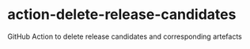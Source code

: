# action-delete-release-candidates
GitHub Action to delete release candidates and corresponding artefacts
